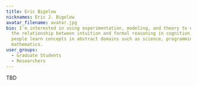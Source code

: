 ```yaml
---
title: Eric Bigelow
nicknames: Eric J. Bigelow
avatar_filename: avatar.jpg
bio: I'm interested in using experimentation, modeling, and theory to explore
  the relationship between intuition and formal reasoning in cognition, and how
  people learn concepts in abstract domains such as science, programming, and
  mathematics.
user_groups:
  - Graduate Students
  - Researchers
---
```

TBD

